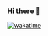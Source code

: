 ### Hi there 👋

[![wakatime](https://wakatime.com/badge/user/33870994-5beb-4434-bc84-df574aac7794.svg)](https://wakatime.com/@33870994-5beb-4434-bc84-df574aac7794)

<!--
**mishimastar/mishimastar** is a ✨ _special_ ✨ repository because its `README.md` (this file) appears on your GitHub profile.

Here are some ideas to get you started:

- 🔭 I’m currently working on ...
- 🌱 I’m currently learning ...
- 👯 I’m looking to collaborate on ...
- 🤔 I’m looking for help with ...
- 💬 Ask me about ...
- 📫 How to reach me: ...
- 😄 Pronouns: ...
- ⚡ Fun fact: ...
-->
